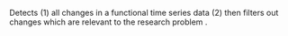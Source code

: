 Detects (1) all changes in a functional time series data (2) then filters out changes which are relevant to the research problem .
